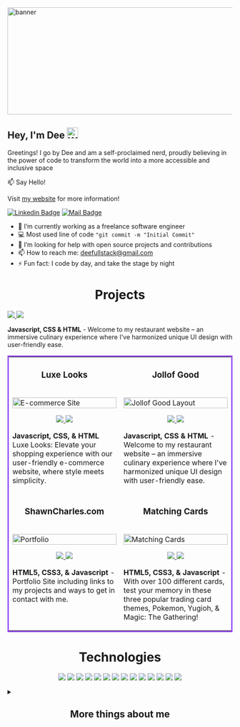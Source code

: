 <img src= "https://media.giphy.com/media/v1.Y2lkPTc5MGI3NjExd3c2eXdjdzNjZzl5N3EwdWJwazVidWduemtvamk5cmY5aDhtYXdyMiZlcD12MV9pbnRlcm5hbF9naWZfYnlfaWQmY3Q9Zw/46Fp9JSipTDNBLcwJL/giphy-downsized-large.gif" alt= "banner" style = "float" width = "1000px" height = "240px">

## Hey, I'm Dee <img src= "https://em-content.zobj.net/source/animated-noto-color-emoji/356/waving-hand_medium-dark-skin-tone_1f44b-1f3fe_1f3fe.gif" alt = "Wave" style = "float" width = "25px">

Greetings! I go by Dee and am a self-proclaimed nerd, proudly believing in the power of code to transform the world into a more accessible and inclusive space

:mailbox: Say Hello!

Visit [my website](https://dee-swe.netlify.app/) for more information!


 [![Linkedin Badge](https://img.shields.io/badge/-Dee-0e76a8?style=flat&labelColor=0e76a8&logo=linkedin&logoColor=white)](https://www.linkedin.com) [![Mail Badge](https://img.shields.io/badge/-deefullstack-c0392b?style=flat&labelColor=c0392b&logo=gmail&logoColor=white)](mailto:deefullstack@gmail.com)



- 🔭 I’m currently working as a freelance software engineer
- :computer: Most used line of code `"git commit -m "Initial Commit"`
- 🤔 I’m looking for help with open source projects and contributions
- 📫 How to reach me: deefullstack@gmail.com
- ⚡ Fun fact: I code by day, and take the stage by night




<h1 align="center">Projects</h1>
<table bordercolor="9851F7">
  
  <tr>
    <td width="50%" valign="top">
      <h3 align="center">Luxe Looks</h3>
        <br />
        <a target="_blank" href="https://luxe-looks.netlify.app/">
            <img src="https://media.giphy.com/media/oZVok6fAYu8N0x6kPh/giphy.gif" width="100%" alt="E-commerce Site"/>
        </a>
        <br />
        <p align="center">
          
  <a href="https://github.com/dee2314/luxeLooks" target="_blank">
    <img src="https://img.shields.io/static/v1?label=|&message=REPO&color=9851F7&style=plastic&logo=github&logo-color=white"/>
  </a>  
  <a href="https://luxe-looks.netlify.app/" target="_blank">
    <img src="https://img.shields.io/static/v1?label=|&message=WEBSITE&color=9851F7&style=plastic&logo=wordpress&logo-color=white"/>
  </a>
      </p>
        <p><strong>Javascript, CSS, & HTML </strong> Luxe Looks: Elevate your shopping experience with our user-friendly e-commerce website, where style meets simplicity.</p>
    </td>
        
  <a href="https://github.com/dee2314/jollofgood" target="_blank">
    <img src="https://img.shields.io/static/v1?label=|&message=REPO&color=9851F7&style=plastic&logo=github&logo-color=white"/>
  </a>
  <a href="https://jollof-good.netlify.app/#" target="_blank">
    <img src="https://img.shields.io/static/v1?label=|&message=WEBSITE&color=9851F7&style=plastic&logo=wordpress&logo-color=white"/>
  </a>
      </p>
        <p><strong>Javascript, CSS & HTML</strong> - Welcome to my restaurant website – an immersive culinary experience where I've harmonized unique UI design with user-friendly ease.</p>
    </td>
     <td width="50%" valign="bottom">
      <h3 align="center">Jollof Good</h3>
        <br />
      <a target="_blank" href="https://jollof-good.netlify.app/#">
            <img src="https://media.giphy.com/media/gZc6R5jNzvlKM4zh3V/giphy.gif" width="100%"  alt="Jollof Good Layout"/>
        </a>
        <br />
        <p align="center">
          
  <a href="https://github.com/dee2314/jollofgood" target="_blank">
    <img src="https://img.shields.io/static/v1?label=|&message=REPO&color=9851F7&style=plastic&logo=github&logo-color=white"/>
  </a>
  <a href="https://jollof-good.netlify.app/#" target="_blank">
    <img src="https://img.shields.io/static/v1?label=|&message=WEBSITE&color=9851F7&style=plastic&logo=wordpress&logo-color=white"/>
  </a>
      </p>
        <p><strong>Javascript, CSS & HTML</strong> - Welcome to my restaurant website – an immersive culinary experience where I've harmonized unique UI design with user-friendly ease.</p>
    </td>
  </tr>
  
  <tr>
    <td width="50%" valign="top">
      <h3 align="center">ShawnCharles.com</h3>
      <br />
        <a target="_blank" href="https://shawncharles.com">
          <img src="images/gif4.gif" width="100%" alt="Portfolio"/>
        </a>
      <br />
        <p align="center">
  <a href="https://github.com/CharlesCreativeContent/Portfolio2021" target="_blank">
    <img src="https://img.shields.io/static/v1?label=|&message=REPO&color=23555f&style=plastic&logo=github&logo-color=white"/>
  </a>
  <a href="http://shawncharles.com" target="_blank">
    <img src="https://img.shields.io/static/v1?label=|&message=WEBSITE&color=cdf998&style=plastic&logo=wordpress&logo-color=white"/>
  </a>
      </p>
        <p><strong>HTML5, CSS3, & Javascript</strong> - Portfolio Site including links to my projects and ways to get in contact with me.</p>
    </td>
    <td width="50%" valign="top">
      <h3 align="center">Matching Cards</h3>
        <br />
        <a target="_blank" href="https://poke-matchcards.netlify.app/">
          <img src="images/gif3.gif" width="100%" alt="Matching Cards"/>
        </a>
        <br />
        <p align="center">
          
  <a href="https://github.com/CharlesCreativeContent/matching-card-game" target="_blank">
    <img src="https://img.shields.io/static/v1?label=|&message=REPO&color=23555f&style=plastic&logo=github&logo-color=white"/>
  </a>
  <a href="https://poke-matchcards.netlify.app" target="_blank">
    <img src="https://img.shields.io/static/v1?label=|&message=WEBSITE&color=cdf998&style=plastic&logo=wordpress&logo-color=white"/>
  </a>
      </p>
        <p><strong>HTML5, CSS3, & Javascript</strong> - With over 100 different cards, test your memory in these three popular trading card themes, Pokemon, Yugioh, & Magic: The Gathering!</p>
    </td>
  </tr>
</table>




<h1 align ='center'>Technologies</h1>

<p align="center">
    <img src="https://img.shields.io/static/v1?label=|&message=HTML5&color=8B52FF&style=plastic&logo=html5"/>
    <img src="https://img.shields.io/static/v1?label=|&message=SQL&color=8B52FF&style=plastic&logo=sql"/>
    <img src="https://img.shields.io/static/v1?label=|&message=CSS3&color=8B52FF&style=plastic&logo=css3"/>
    <img src="https://img.shields.io/static/v1?label=|&message=SASS&color=8B52FF&style=plastic&logo=sass"/>
    <img src="https://img.shields.io/static/v1?label=|&message=BOOTSTRAP&color=905AFF&style=plastic&logo=bootstrap"/>
    <img src="https://img.shields.io/static/v1?label=|&message=JAVASCRIPT&color=905AFF&style=plastic&logo=javascript"/>
    <img src="https://img.shields.io/static/v1?label=|&message=REACT.JS&color=9461FC&style=plastic&logo=react"/>
    <img src="https://img.shields.io/static/v1?label=|&message=WORDPRESS&color=9461FC&style=plastic&logo=wordpress"/>
    <img src="https://img.shields.io/static/v1?label=|&message=ADOBE&color=9F70FE&style=plastic&logo=adobe"/>
    <img src="https://img.shields.io/static/v1?label=|&message=MONGO-DB&color=A479FC&style=plastic&logo=mongodb"/>
    <img src="https://img.shields.io/static/v1?label=|&message=EXPRESS&color=B18AFF&style=plastic&logo=express"/>
    <img src="https://img.shields.io/static/v1?label=|&message=LINUX&color=B692FF&style=plastic&logo=linux"/>
    <img src="https://img.shields.io/static/v1?label=|&message=GIT&color=BFA0FE&style=plastic&logo=git"/>
    <img src="https://img.shields.io/static/v1?label=|&message=NODE.JS&color=BFA0FE&style=plastic&logo=node"/>
</p>





  
<details>

<summary>
  <h2 align="center">More things about me</h2>
</summary>

<br >

I advocate for underrepresented voices and promote equity for all across my various hobbies and talents. Coding is one aspect of my storytelling that feeds my commitment to prospering education access and representation of the silenced.

</details>
